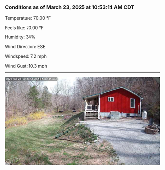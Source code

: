 ### Conditions as of March 23, 2025 at 10:53:14 AM CDT 

Temperature: 70.00 &deg;F

Feels like: 70.00 &deg;F

Humidity: 34%

Wind Direction: ESE

Windspeed: 7.2 mph

Wind Gust: 10.3 mph

---

<img src="./images/latest.jpeg"/>

